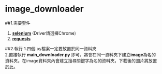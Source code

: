 # image_downloader
##1.需要套件
1. [**selenium**](http://selenium-python.readthedocs.io/installation.html#downloading-python-bindings-for-selenium)  (Driver請選擇Chrome) <br>
2. [**requests**](http://docs.python-requests.org/en/master/user/install/) <br>

##2.執行
1.四個.py檔案一定要放置於同一資料夾 <br>
2.直接執行 **main_downloader.py** 即可，將會在同一資料夾下建立**image**為名的資料夾，在image資料夾內會建立搜尋關鍵字為名的資料夾，下載後的圖片將放置於此。
